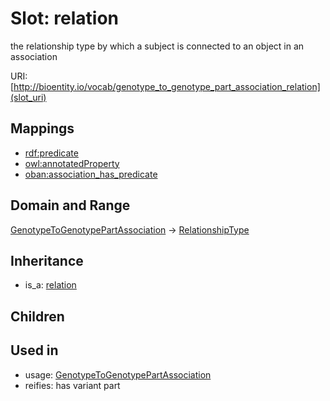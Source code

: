 # Slot: relation


the relationship type by which a subject is connected to an object in an association

URI: [http://bioentity.io/vocab/genotype_to_genotype_part_association_relation](slot_uri)
## Mappings

 * [rdf:predicate](http://purl.obolibrary.org/obo/rdf_predicate)
 * [owl:annotatedProperty](http://purl.obolibrary.org/obo/owl_annotatedProperty)
 * [oban:association_has_predicate](http://purl.obolibrary.org/obo/oban_association_has_predicate)
## Domain and Range

[GenotypeToGenotypePartAssociation](GenotypeToGenotypePartAssociation.md) -> [RelationshipType](RelationshipType.md)
## Inheritance

 *  is_a: [relation](relation.md)
## Children

## Used in

 *  usage: [GenotypeToGenotypePartAssociation](GenotypeToGenotypePartAssociation.md)
 *  reifies: has variant part
